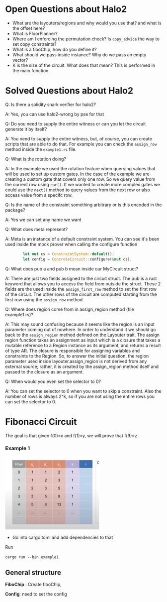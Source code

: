 # Open Questions about Halo2

- What are the layouters/regions and why would you use that? and what is the offset here?
- What is FloorPlanner?
- Where am I enforcing the permutation check? Is `copy_advice` the way to set copy constraints? 
- What is a fiboChip, how do you define it?
- What should we pass inside instance? Why do we pass an empty vector?
- K is the size of the circuit. What does that mean? This is performed in the main function.


# Solved Questions about Halo2

Q: Is there a solidity snark verifier for halo2?

A: Yes, you can use halo2-wrong by pse for that

Q: Do you need to supply the entire witness or can you let the circuit generate it by itself?

A: You need to supply the entire witness, but, of course, you can create scripts that are able to do that. For example you can check the `assign_row` method inside the `example1.rs` file.

Q: What is the rotation doing? 

A: In the example we used the rotation feature when querying values that will be used to set up custom gates. In the case of the example we are creating a custom gate that covers only one row. So we query value from the current row using `cur()`. If we wanted to create more complex gates we could use the `next()` method to query values from the next row or also access value from a specifc row.

Q: Is the name of the constraint something arbitrary or is this encoded in the package?

A: Yes we can set any name we want

Q: What does meta represent? 

A: Meta is an instance of a default constraint system. You can see it's been used inside the mock prover when calling the configure function

```rust
        let mut cs = ConstraintSystem::default();
        let config = ConcreteCircuit::configure(&mut cs);
```

Q: What does pub a and pub b mean inside our MyCircuit struct?

A: There are just two fields assigned to the circuit struct. The pub is a rust keyword that allows you to access the field from outside the struct. These 2 fields are the used inside the `assign_first_row` method to set the first row of the circuit. The other rows of the circuit are computed starting from the first row using the `assign_row` method.

Q: Where does region come from in assign_region method (file example1.rs)?

A: This may sound confusing because it seems like the region is an input parameter coming out of nowhere. In order to understand it we should go back to the `assign_region` method defined on the Layouter trait. The assign region function takes an assignment as input which is a closure that takes a mutable reference to a Region instance as its argument, and returns a result of type AR. The closure is responsible for assigning variables and constraints to the Region. So, to answer the initial question, the region parameter used inside layouter.assign_region is not derived from any external source; rather, it is created by the assign_region method itself and passed to the closure as an argument.

Q: When would you even set the selector to 0? 

A: You can set the selector to 0 when you want to skip a constraint. Also the number of rows is always 2^k, so if you are not using the entire rows you can set the selector to 0.

# Fibonacci Circuit 

The goal is that given f(0)=x and f(1)=y, we will prove that f(9)=z

### Example 1

<img src="./img/fibonacci-table-1.png"  width="60%" height="30%">

- Go into cargo.toml and add dependencies to that


Run 

```cargo run --bin example1```

## General structure 

**FiboChip** : Create fiboChip, 

**Config**: need to set the config